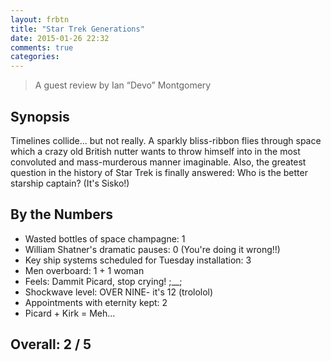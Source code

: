 ```yaml
---
layout: frbtn
title: "Star Trek Generations"
date: 2015-01-26 22:32
comments: true
categories: 
---
```


> A guest review by Ian‭ “‬Devo‭” ‬Montgomery

## Synopsis

Timelines collide...‭ ‬but not really.‭ ‬A sparkly bliss-ribbon flies through space which a crazy old British nutter wants to throw himself into in the most convoluted and mass-murderous manner imaginable.‭ ‬Also,‭ ‬the greatest question in the history of Star Trek is finally answered:‭ ‬Who is the better starship captain‭? (‬It's Sisko‭!)

## By the Numbers

* Wasted bottles of space champagne‭: ‬1
* William Shatner's dramatic pauses‭: ‬0‭ (‬You're doing it wrong‭!!)
* Key ship systems scheduled for Tuesday installation‭: ‬3
* Men overboard‭: ‬1‭ ‬+‭ ‬1‭ ‬woman
* Feels‭: ‬Dammit Picard,‭ ‬stop crying‭! ;__;
* Shockwave level‭: ‬OVER NINE-‭ ‬it's‭ ‬12‭ (‬trololol‭)
* Appointments with eternity kept‭: ‬2
* Picard‭ ‬+‭ ‬Kirk‭ = ‬Meh...
	
## Overall: 2 / 5
